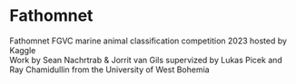 # Fathomnet

Fathomnet FGVC marine animal classification competition 2023 hosted by Kaggle  
Work by Sean Nachrtrab & Jorrit van Gils supervized by Lukas Picek and Ray Chamidullin from the University of West Bohemia
